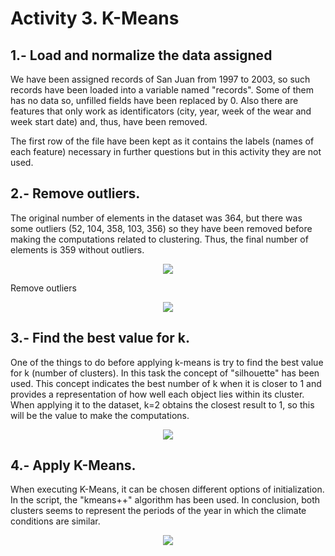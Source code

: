 # Activity 3. K-Means

## 1.- Load and normalize the data assigned
We have been assigned records of San Juan from 1997 to 2003, so such records have been loaded into a variable named "records". Some of them has no data so, unfilled fields have been replaced by 0.
Also there are features that only work as identificators (city, year, week of the wear and week start date) and, thus, have been removed.

The first row of the file have been kept as it contains the labels (names of each feature) necessary in further questions but in this activity they are not used.

## 2.- Remove outliers.
The original number of elements in the dataset was 364, but there was some outliers (52, 104, 358, 103, 356) so they have been removed before making the computations related to clustering.
Thus, the final number of elements is 359 without outliers.

<p align="center">
  <img src="https://github.com/RuthRML/Machine_Learning_Tecniques_Work/blob/master/Activity_3/Images/4.png">
</p>

Remove outliers

<p align="center">
  <img src="https://github.com/RuthRML/Machine_Learning_Tecniques_Work/blob/master/Activity_3/Images/1.png">
</p>

## 3.- Find the best value for k.
One of the things to do before applying k-means is try to find the best value for k (number of clusters). In this task the concept of "silhouette" has been used. This concept indicates the best 
number of k when it is closer to 1 and provides a representation of how well each object lies within its cluster. When applying it to the dataset, k=2 obtains the closest result to 1, so this 
will be the value to make the computations.

<p align="center">
  <img src="https://github.com/RuthRML/Machine_Learning_Tecniques_Work/blob/master/Activity_3/Images/2.png">
</p>

## 4.- Apply K-Means.
When executing K-Means, it can be chosen different options of initialization. In the script, the "kmeans++" algorithm has been used. In conclusion, both clusters seems to represent the 
periods of the year in which the climate conditions are similar.

<p align="center">
  <img src="https://github.com/RuthRML/Machine_Learning_Tecniques_Work/blob/master/Activity_3/Images/3.png">
</p>
